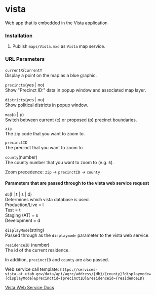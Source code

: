 # vista
Web app that is embedded in the Vista application

### Installation
1. Publish `maps/Vista.mxd` as `Vista` map service.

### URL Parameters
`currentX`/`currentY`  
Display a point on the map as a blue graphic.

`precincts`(yes | no)  
Show "Precinct ID:" data in popup window and associated map layer.

`districts`(yes | no)  
Show political districts in popup window.

`map`(c | p)  
Switch between current (c) or proposed (p) precinct boundaries.

`zip`  
The zip code that you want to zoom to.

`precinctID`  
The precinct that you want to zoom to.

`county`(number)  
The county number that you want to zoom to (e.g. `6`).

Zoom precedence: `zip` -> `precinctID` -> `county`

#### Parameters that are passed through to the vista web service request
`db`(l | t | s | d)  
Determines which vista database is used.  
Production/Live = l  
Test = t  
Staging (AT) = s  
Development = d  

`displayMode`(string)  
Passed through as the `displaymode` parameter to the vista web service.

`residenceID` (number)  
The id of the current residence.

In addition, `precinctID` and `county` are also passed.

Web service call template: `https://services-vista.at.utah.gov/data/api/agrc/address/{db}/{county}?displaymode={displayMode}&precinctid={precinctID}&residenceid={residenceID}`

[Vista Web Service Docs](https://docs.google.com/a/utah.gov/spreadsheets/d/1tkfhs0sc_km3AK8cEdGar7_8oUWX1DAvxytNfmfRTLY/edit?usp=sharing)
